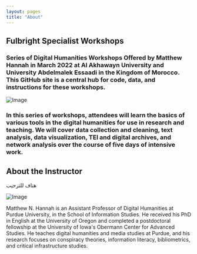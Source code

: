 ```yaml
---
layout: pages
title: "About"
---
```


## Fulbright Specialist Workshops 
### Series of Digital Humanities Workshops Offered by Matthew Hannah in March 2022 at Al Akhawayn University and University Abdelmalek Essaadi in the Kingdom of Morocco. This GitHub site is a central hub for code, data, and instructions for these workshops.

![Image](https://upload.wikimedia.org/wikipedia/commons/a/af/Picture_of_Morocco.jpg)

### In this series of workshops, attendees will learn the basics of various tools in the digital humanities for use in research and teaching. We will cover data collection and cleaning, text analysis, data visualization, TEI and digital archives, and network analysis over the course of five days of intensive work. 

## About the Instructor
هتاف للترحيب

![Image](https://0.academia-photos.com/924145/345745/36882688/s200_matthew.hannah.jpg) 

Matthew N. Hannah is an Assistant Professor of Digital Humanities at Purdue University, in the School of Information Studies. He received his PhD in English at the University of Oregon and completed a postdoctoral fellowship at the University of Iowa's Obermann Center for Advanced Studies. He teaches digital humanities and media studies at Purdue, and his research focuses on conspiracy theories, information literacy, bibliometrics, and critical infrastructure studies.
